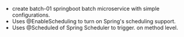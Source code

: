 * create batch-01 springboot batch microservice with simple configurations.
* Uses @EnableScheduling to  turn on Spring's scheduling support.
* Uses @Scheduled of Spring Scheduler to trigger. on method level.